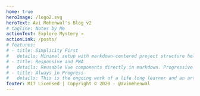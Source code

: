 ```yaml
---
home: true
heroImage: /logo2.svg
heroText: Avi Mehenwal's Blog v2
# tagline: Notes by Me
actionText: Explore Mystery →
actionLink: /posts/
# features:
# - title: Simplicity First
#   details: Minimal setup with markdown-centered project structure helps focus on writing.
# - title: Responsive and PWA
#   details: Reusable Vue components directly in markdown. Progressive Web Application with responsive design.
# - title: Always in Progress
#   details: This is the ongoing work of a life long learner and an artist in making. Lets make some Art together.
footer: MIT Licensed | Copyright © 2020 - @avimehenwal
---
```


<!-- <posts /> -->

<Footer :comments="false" />
